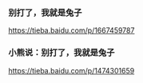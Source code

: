 ### 别打了，我就是兔子
https://tieba.baidu.com/p/1667459787

### 小熊说：别打了，我就是兔子
https://tieba.baidu.com/p/1474301659
